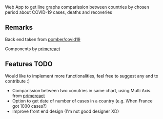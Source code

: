 Web App to get line graphs comparission between countries by chosen period about COVID-19 cases, deaths and recoveries

## Remarks

Back end taken from [pomber/covid19](https://github.com/pomber/covid19)

Components by [primereact](https://www.primefaces.org/primereact)

## Features TODO

Would like to implement more functionalities, feel free to suggest any and to contribute :)

- Comparission between two conutries in same chart, using Multi Axis from [primereact](https://primefaces.org/primereact/showcase/#/linechart)
- Option to get date of number of cases in a country (e.g. When France got 1000 cases?)
- Improve front end design (I'm not good designer XD)
